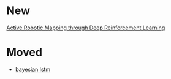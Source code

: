 # New
[Active Robotic Mapping through Deep Reinforcement Learning](htps://arxiv.org/abs/1712.10069)

# Moved

* [bayesian lstm](https://arxiv.org/abs/1712.08773)
